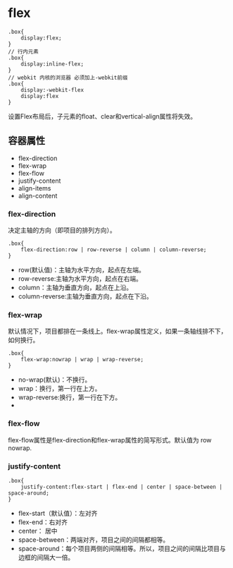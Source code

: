 # flex #

	.box{
		display:flex;
	}
	// 行内元素
	.box{
		display:inline-flex;
	}
	// webkit 内核的浏览器 必须加上-webkit前缀
	.box{
		display:-webkit-flex
		display:flex
	}

设置Flex布局后，子元素的float、clear和vertical-align属性将失效。

	
## 容器属性 ##
- flex-direction
- flex-wrap
- flex-flow
- justify-content
- align-items
- align-content

### flex-direction ###
决定主轴的方向（即项目的排列方向）。

	.box{
		flex-direction:row | row-reverse | column | column-reverse;
	}

- row(默认值)：主轴为水平方向，起点在左端。
- row-reverse:主轴为水平方向，起点在右端。
- column：主轴为垂直方向，起点在上沿。
- column-reverse:主轴为垂直方向，起点在下沿。
### flex-wrap ###
默认情况下，项目都排在一条线上。flex-wrap属性定义，如果一条轴线排不下，如何换行。

	.box{
		flex-wrap:nowrap | wrap | wrap-reverse;
	}

- no-wrap(默认)：不换行。
- wrap：换行，第一行在上方。
- wrap-reverse:换行，第一行在下方。
- 
### flex-flow ###
flex-flow属性是flex-direction和flex-wrap属性的简写形式。默认值为 row nowrap.
### justify-content ###

	.box{
		justify-content:flex-start | flex-end | center | space-between | space-around;
	}

- flex-start（默认值）：左对齐
- flex-end：右对齐
- center： 居中
- space-between：两端对齐，项目之间的间隔都相等。
- space-around：每个项目两侧的间隔相等。所以，项目之间的间隔比项目与边框的间隔大一倍。